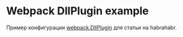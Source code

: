 # Webpack DllPlugin example

Пример конфигурации [webpack.DllPlugin](https://webpack.js.org/plugins/dll-plugin/) для статьи на habrahabr.
